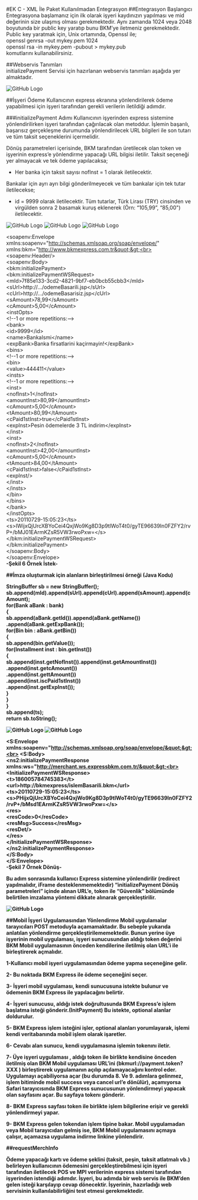 #EK C - XML İle Paket Kullanılmadan Entegrasyon
##Entegrasyon Başlangıcı<br>
Entegrasyona başlamanız için ilk olarak işyeri kaydınızın yapılması ve mid değerinin size ulaşmış olması gerekmektedir.
Aynı zamanda 1024 veya 2048 boyutunda bir public key yaratıp bunu BKM’ye iletmeniz gerekmektedir.
Public key yaratmak için, Unix ortamında, Openssl ile;<br>
openssl genrsa -out mykey.pem 1024 <br>
openssl rsa -in mykey.pem -pubout > mykey.pub<br>  komutlarını kullanabilirsiniz.

##Webservis Tanımları <br>
initializePayment Servisi için hazırlanan webservis tanımları aşağıda yer almaktadır.

![GitHub Logo](https://cloud.githubusercontent.com/assets/10204757/5504655/146c6c74-8790-11e4-964e-4002e2abc3e0.png)

##İşyeri Ödeme
Kullanıcının express ekranına yönlendirilerek ödeme yapabilmesi için işyeri tarafından gerekli verilerin iletildiği adımdır.

###initializePayment Adımı
Kullanıcının işyerinden express sistemine yönlendirilirken işyeri tarafından çağırılacak olan metoddur. İşlemin başarılı, başarısız gerçekleşme durumunda yönlendirilecek URL bilgileri ile son tutarı ve tüm taksit seçeneklerini içermelidir.

Dönüş parametreleri içerisinde, BKM tarafından üretilecek olan token ve işyerinin express’e yönlendirme yapacağı URL bilgisi iletilir.
Taksit seçeneği yer almayacak ve tek ödeme yapılacaksa;

- Her banka için taksit sayısı nofInst = 1 olarak iletilecektir.

Bankalar için ayrı ayrı bilgi gönderilmeyecek ve tüm bankalar için tek tutar iletilecekse;
- id = 9999 olarak iletilecektir.
Tüm tutarlar, Türk Lirası (TRY) cinsinden ve virgülden sonra 2 basamak kuruş eklenerek (Örn:
“105,99”, “85,00") iletilecektir.

![GitHub Logo](https://cloud.githubusercontent.com/assets/10204757/5515955/4693d3f2-888c-11e4-981c-d33782b643cc.jpg)
![GitHub Logo](https://cloud.githubusercontent.com/assets/10204757/5515943/043f1dae-888c-11e4-9c82-e84f5d8bb9a3.jpg)
![GitHub Logo](https://cloud.githubusercontent.com/assets/10204757/5515976/11385394-888d-11e4-8afb-086022472692.jpg)

&lt;soapenv:Envelope xmlns:soapenv=&quot;http://schemas.xmlsoap.org/soap/envelope/&quot; xmlns:bkm=&quot;http://www.bkmexpress.com.tr&quot;&gt;<br>
&lt;soapenv:Header/&gt;<br>
&lt;soapenv:Body&gt;<br>
&lt;bkm:initializePayment&gt;<br>
&lt;bkm:initializePaymentWSRequest&gt;<br>
&lt;mId&gt;7f85e133-3cd2-4821-9bf7-eb0bcb55cbb3&lt;/mId&gt;<br>
&lt;sUrl&gt;http://.../odemeBasarili.jsp&lt;/sUrl&gt;<br>
&lt;cUrl&gt;http://.../odemeBasarisiz.jsp&lt;/cUrl&gt;<br>
&lt;sAmount&gt;78,99&lt;/sAmount&gt;<br>
&lt;cAmount&gt;5,00&lt;/cAmount&gt;<br>
&lt;instOpts&gt;<br>
&lt;!--1 or more repetitions:--&gt;<br>
&lt;bank&gt;<br>
&lt;id&gt;9999&lt;/id&gt;<br>
&lt;name&gt;BankaIsmi&lt;/name&gt;<br>
&lt;expBank&gt;Banka firsatlarini ka&ccedil;irmayin!&lt;/expBank&gt;<br>
&lt;bins&gt;<br>
&lt;!--1 or more repetitions:--&gt;<br>
&lt;bin&gt;<br>
&lt;value&gt;444411&lt;/value&gt;<br>
&lt;insts&gt;<br>
&lt;!--1 or more repetitions:--&gt;<br>
&lt;inst&gt;<br>
&lt;nofInst&gt;1&lt;/nofInst&gt;<br>
&lt;amountInst&gt;80,99&lt;/amountInst&gt;<br>
&lt;cAmount&gt;5,00&lt;/cAmount&gt;<br>
&lt;tAmount&gt;80,99&lt;/tAmount&gt;<br>
&lt;cPaid1stInst&gt;true&lt;/cPaid1stInst&gt;<br>
&lt;expInst&gt;Pesin &ouml;demelerde 3 TL indirim&lt;/expInst&gt;<br>
&lt;/inst&gt;<br>
&lt;inst&gt;<br>
&lt;nofInst&gt;2&lt;/nofInst&gt;<br>
&lt;amountInst&gt;42,00&lt;/amountInst&gt;<br>
&lt;cAmount&gt;5,00&lt;/cAmount&gt;<br>
&lt;tAmount&gt;84,00&lt;/tAmount&gt;<br>
&lt;cPaid1stInst&gt;false&lt;/cPaid1stInst&gt;<br>
&lt;expInst/&gt;<br>
&lt;/inst&gt;<br>
&lt;/insts&gt;<br>
&lt;/bin&gt;<br>
&lt;/bins&gt;<br>
&lt;/bank&gt;<br>
&lt;/instOpts&gt;<br>
&lt;ts&gt;20110729-15:05:23&lt;/ts&gt;<br>
&lt;s&gt;IWijxQjUrcXBYoCei4QxjWo9Kg8D3p9tlWoT4t0/gyTE96639In0FZFY2/rvP+/bMJ01EArmKZsR5VW3rwoPxw=&lt;/s&gt;<br>
&lt;/bkm:initializePaymentWSRequest&gt;<br>
&lt;/bkm:initializePayment&gt;<br>
&lt;/soapenv:Body&gt;<br>
&lt;/soapenv:Envelope&gt;<br>
<b>-Şekil 6 Örnek İstek-<b/>

##&#304;mza olu&#351;turmak i&ccedil;in alanlar&#305;n birle&#351;tirilmesi &ouml;rne&#287;i (Java Kodu)
<p>
  StringBuffer sb = new StringBuffer();&#8236;<br>
  sb.append(mId).append(sUrl).append(cUrl).append(sAmount).append(cAmount);&#8236;<br>
  for(Bank aBank : bank)<br>
  {&#8236;<br>
  sb.append(aBank.getId()).append(aBank.getName())<br>
  .append(aBank.getExpBank());&#8236;<br>
  for(Bin bin : aBank.getBin())<br>
  {&#8236;<br>
  sb.append(bin.getValue());&#8236;<br>
  for(Installment inst : bin.getInst())<br>
  {&#8236;<br>
  sb.append(inst.getNofInst()).append(inst.getAmountInst())<br>
  .append(inst.getcAmount())&#8236;<br>
  .append(inst.gettAmount())<br>
  .append(inst.iscPaid1stInst())<br>
  .append(inst.getExpInst());&#8236;<br>
  }&#8236;<br>
  }&#8236;<br>
  }&#8236;<br>
  sb.append(ts);&#8236;<br>
  return sb.toString();<br>
</p>

![GitHub Logo](https://cloud.githubusercontent.com/assets/10204757/5516081/e16dca22-8891-11e4-9025-c8351cf28faa.jpg)
![GitHub Logo](https://cloud.githubusercontent.com/assets/10204757/5516103/eac877c4-8892-11e4-9332-31b54ec00dbd.jpg)

&lt;S:Envelope xmlns:soapenv=&quot;http://schemas.xmlsoap.org/soap/envelope/&quot;&gt;<br>
&lt;S:Body&gt;<br>
&lt;ns2:initializePaymentResponse xmlns:ws=&quot;http://merchant.ws.expressbkm.com.tr/&quot;&gt;<br>
&lt;InitializePaymentWSResponse&gt;<br>
&lt;t&gt;186005784745383&lt;/t&gt;<br>
&lt;url&gt;http://bkmexpress/islemBasarili.bkm&lt;/url&gt;<br>
&lt;ts&gt;20110729-15:05:23&lt;/ts&gt;<br>
&lt;s&gt;PHijxQjUrcXBYoCei4QxjWo9Kg8D3p9tlWoT4t0/gyTE96639In0FZFY2/rvP+/bMsd1EArmKZsR5VW3rwoPxw=&lt;/s&gt;<br>
&lt;res&gt;<br>
&lt;resCode&gt;0&lt;/resCode&gt;<br>
&lt;resMsg&gt;Success&lt;/resMsg&gt;<br>
&lt;resDet/&gt;<br>
&lt;/res&gt;<br>
&lt;/InitializePaymentWSResponse&gt;<br>
&lt;/ns2:initializePaymentResponse&gt;<br>
&lt;/S:Body&gt;<br>
&lt;/S:Envelope&gt;<br>
<b>-Şekil 7 Örnek Dönüş-</b>

Bu adım sonrasında kullanıcı Express sistemine yönlendirilir (redirect yapılmalıdır, <b>iFrame desteklenmemektedir</b>)
“initializePayment Dönüş parametreleri” içinde alınan URL’e, token ile “Güvenlik” bölümünde
belirtilen imzalama yöntemi dikkate alınarak gerçekleştirilir.

![GitHub Logo](https://cloud.githubusercontent.com/assets/10204757/5516134/be71bd8c-8894-11e4-8ef8-82df7937b6d3.jpg)

##Mobil İşyeri Uygulamasından Yönlendirme
Mobil uygulamalar tarayıcıları POST metoduyla açamamaktadır. Bu sebeple yukarıda anlatılan
yönlendirme gerçekleştirilememektedir. Bunun yerine üye işyerinin mobil uygulaması, işyeri
sunucusundan aldığı token değerini BKM Mobil uygulamasının önceden kendilerine iletilmiş
olan URL’i ile birleştirerek açmalıdır.<br>

1-Kullanıcı mobil işyeri uygulamasından ödeme yapma seçeneğine gelir.<br>

2- Bu noktada BKM Express ile ödeme seçeneğini seçer.<br>

3- İşyeri mobil uygulaması, kendi sunucusuna istekte bulunur ve ödemenin BKM Express ile
yapılacağını belirtir.<br>

4- İşyeri sunucusu, aldığı istek doğrultusunda BKM Express’e işlem başlatma isteği
gönderir.(InitPayment) Bu istekte, optional alanlar doldurulur.<br>

5- BKM Express işlem isteğini işler, optional alanları yorumlayarak, işlemi kendi
veritabanında mobil işlem olarak işaretler.<br>

6- Cevabı alan sunucu, kendi uygulamasına işlemin tokenını iletir.<br>

7- Üye işyeri uygulaması , aldığı token ile birlikte kendisine önceden iletilmiş olan BKM
Mobil uygulaması URL’ini (bkmurl://payment.token?XXX
) birleştirerek uygulamanın açılıp açılamayacağını kontrol eder. Uygulamayı açabiliyorsa açar (bu durumda 8. Ve 9.
adımlara gelinmez, işlem bitiminde mobil success veya cancel url’e dönülür), açamıyorsa
Safari tarayıcısında BKM Express sunucusunun yönlendirmeyi yapacak olan sayfasını açar.
Bu sayfaya tokenı gönderir.<br>

8- BKM Express sayfası token ile birlikte işlem bilgilerine erişir ve gerekli yönlendirmeyi
yapar.<br>

9- BKM Express gelen tokendan işlem tipine bakar. Mobil uygulamadan veya Mobil
tarayıcıdan gelmiş ise, BKM Mobil uygulamasını açmaya çalışır, açamazsa uygulama
indirme linkine yönlendirir.<br>

##requestMerchInfo

Ödeme yapacağı kartı ve ödeme şeklini (taksit, peşin, taksit atlatmalı vb.) belirleyen
kullanıcının ödemesini gerçekleştirebilmesi için işyeri tarafından iletilecek POS ve MPI
verilerinin express sistemi tarafından işyerinden istendiği adımdır.
İşyeri, bu adımda bir web servis ile BKM’den gelen isteği karşılayıp cevap dönecektir.
İşyerinin, hazırladığı web servisinin kullanılabilirliğini test etmesi gerekmektedir.

